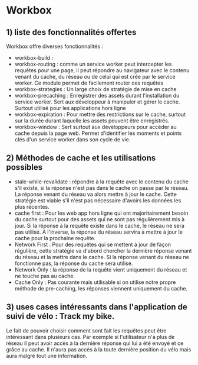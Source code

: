 # Workbox


## 1) liste des fonctionnalités offertes
Workbox offre diverses fonctionnalités :
- workbox-build : 
- workbox-routing : comme un service worker peut intercepter les requêtes pour une page, il peut répondre au navigateur avec le contenu venant du cache, du réseau ou de celui qui est crée par le service worker. Ce module permet de facilement router ces requêtes
- workbox-strategies : Un large choix de stratégie de mise en cache 
- workbox-precaching : Enregistrer des assets durant l'installation du service worker. Sert aux développeur à manipuler et gérer le cache. Surtout utilisé pour les applications hors ligne
- workbox-expiration : Pour mettre des restrictions sur le cache, surtout sur la durée durant laquelle les assets peuvent être enregistrés.
- workbox-window : Sert surtout aux développeurs pour accéder au cache depuis la page web. Permet d'identifier les moments et points clés d'un service worker dans son cycle de vie.

## 2) Méthodes de cache et les utilisations possibles

- stale-while-revalidate : répondre à la requête avec le contenu du cache s'il existe, si la réponse n'est pas dans le cache on passe par le réseau. La réponse venant du réseau va alors mettre à jour le cache. Cette stratégie est viable s'il n'est pas nécessaire d'avoirs les données les plus récentes.
- cache first : Pour les web app hors ligne qui ont majoritairement besoin du cache surtout pour des assets qui ne sont pas régulièrement mis à jour. Si la réponse à la requête existe dans le cache, le réseau ne sera pas utilisé. À l'inverse, la réponse du réseau servira à mettre à jour le cache pour la prochaine requête.
- Network First : Pour des requêtes qui se mettent à jour de façon régulière, cette stratégie va d'abord chercher la dernière réponse venant du réseau et la mettre dans le cache. Si la réponse venant du réseau ne fonctionne pas, la réponse du cache sera utilisé.
- Network Only : la réponse de la requête vient uniquement du réseau et ne touche pas au cache.
- Cache Only : Pas courante mais utilisable si on utilise notre propre méthode de pre-caching, les réponses viennent uniquement du cache.

## 3) uses cases intéressants dans l'application de suivi de vélo : Track my bike.

Le fait de pouvoir choisir comment sont fait les requêtes peut être intéressant dans plusieurs cas.
Par exemple si l'utilisateur n'a plus de réseau il peut avoir accès à la dernière réponse qui lui a été envoyé et ce grâce au cache. Il n'aura pas accès à la toute dernière position du vélo mais aura malgré tout une information.



